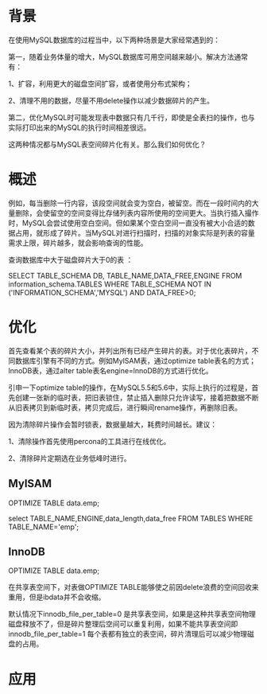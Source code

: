 # 背景

在使用MySQL数据库的过程当中，以下两种场景是大家经常遇到的：

第一，随着业务体量的增大，MySQL数据库可用空间越来越小。解决方法通常有：

1、扩容，利用更大的磁盘空间扩容，或者使用分布式架构；

2、清理不用的数据，尽量不用delete操作以减少数据碎片的产生。

第二，优化MySQL时可能发现表中数据只有几千行，即使是全表扫的操作，也与实际打印出来的MySQL的执行时间相差很远。

这两种情况都与MySQL表空间碎片化有关。那么我们如何优化？

 

# 概述

例如，每当删除一行内容，该段空间就会变为空白，被留空。而在一段时间内的大量删除，会使留空的空间变得比存储列表内容所使用的空间更大。当执行插入撮作时，MySQL会尝试使用空白空间。但如果某个空白空间一直没有被大小合适的数据占用，就形成了碎片。当MySQL对进行扫描时，扫描的对象实际是列表的容量需求上限，碎片越多，就会影响查询的性能。

 

查询数据库中大于磁盘碎片大于0的表 ：

SELECT TABLE_SCHEMA DB, TABLE_NAME,DATA_FREE,ENGINE FROM information_schema.TABLES WHERE TABLE_SCHEMA NOT IN ('INFORMATION_SCHEMA','MYSQL') AND DATA_FREE>0;

 

# 优化

首先查看某个表的碎片大小，并列出所有已经产生碎片的表。对于优化表碎片，不同数据库引擎有不同的方式。例如MylSAM表，通过optimize table表名的方式；lnnoDB表，通过alter table表名engine=lnnoDB的方式进行优化。

引申一下optimize table的操作，在MySQL5.5和5.6中，实际上执行的过程是，首先创建一张新的临时表，把旧表锁住，禁止插入删除只允许读写，接着把数据不断从旧表拷贝到新临时表，拷贝完成后，进行瞬间rename操作，再删除旧表。

因为清除碎片操作会暂时锁表，数据量越大，耗费时间越长。建议：

1、清除操作首先使用percona的工具进行在线优化。

2、清除碎片定期选在业务低峰时进行。

 

## MyISAM

OPTIMIZE TABLE data.emp;

select TABLE_NAME,ENGINE,data_length,data_free FROM TABLES WHERE TABLE_NAME='emp';

 

## InnoDB

OPTIMIZE TABLE data.emp;

在共享表空间下，对表做OPTIMIZE TABLE能够使之前因delete浪费的空间回收来重用，但是ibdata并不会收缩。

默认情况下innodb_file_per_table=0 是共享表空间，如果是这种共享表空间物理磁盘释放不了，但是碎片整理后空间可以重复利用，如果不能共享表空间即innodb_file_per_table=1 每个表都有独立的表空间，碎片清理后可以减少物理磁盘的占用。

# 应用